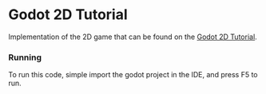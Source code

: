 # Godot 2D Tutorial

Implementation of the 2D game that can be found on the [Godot 2D Tutorial](https://docs.godotengine.org/en/stable/getting_started/first_2d_game/index.html).


### Running

To run this code, simple import the godot project in the IDE, and press F5 to run.
